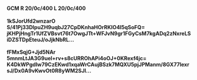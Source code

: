 #### GCM R 20/0c/400 L 20/0c/400
**1kSJorUfd2wnzarO**<br/>**S/41Pj33DIpuZH9uqbJ27CpDKnhaHOrRKIO4l5qSoFQ=**<br/>**jKHPjHngTr1UfZVBsvt76t7OwgJTt+WFJvN9gr1FGyCsM7kgADq2zNxreLSiDZSTDpEteuJ/oJjkNbRL...**<br/><br/>
**fFMxSqjG+Jjd5NAr**<br/>**5mnmLtJA3G9uel+rv+s8cURROhAPi4oOJ+0KRexf4jc=**<br/>**K4DkWPgdIw79CzEKwd1xqaWrCAujBSzk7MQXU5pjJPManm/8GX77lexrsJ/Dx0A9vKwvOt0R8yWM2SJI...**